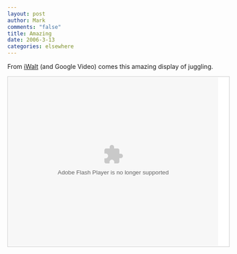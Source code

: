 ```yaml
--- 
layout: post
author: Mark
comments: "false"
title: Amazing
date: 2006-3-13
categories: elsewhere
---
```

From <a href="http://iwalt.com" title="iWalt">iWalt</a> (and Google Video) comes this amazing display of juggling.

<div style="margin-bottom: 8px; border: 1px solid #ccc; padding: 1px; background: #fff;"><embed style="width: 476px; height: 384px;" id="VideoPlayback" align="middle" type="application/x-shockwave-flash" src="http://video.google.com/googleplayer.swf?videoUrl=http%3A%2F%2Fvp.video.google.com%2Fvideodownload%3Fversion%3D0%26secureurl%3DpAAAALqA-68GzGyx1mUO_ae8csz0P0vgVgc16kK6B1MqtxEUHm261hLul2a6Bg8_eMDcz0Bw20IENh0J2xfx-xRle45BlgShEBinkG54MWcstYT7Kz_MdK8RvCvyh42T8clKGeh2YDiNKcY-MfZVu7H5YR_lpUzchIM1CPuH5AjrM0AmK2zXmVUCj9GnpQ4NOTG46Ixi_kgMWs386Dbc-5AouOUYx1W-_dAf9oQJJisECiHq%26sigh%3DOEzsNSXrU-WJHYiqquSM8nGzCLo%26begin%3D0%26len%3D267700%26docid%3D4776181634656145640&thumbnailUrl=http%3A%2F%2Fvideo.google.com%2FThumbnailServer%3Fcontentid%3D46fcd6fab0ecbef3%26second%3D5%26itag%3Dw320%26urlcreated%3D1142057500%26sigh%3DjxWG52MR88EtwRjB1VQyMqRKNC0&playerId=4776181634656145640" allowScriptAccess="sameDomain" quality="best" bgcolor="#ffffff" scale="noScale" wmode="window" salign="TL"  FlashVars="playerMode=embedded"></embed></div>
